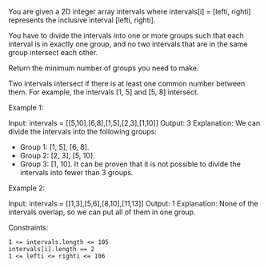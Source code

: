You are given a 2D integer array intervals where intervals[i] = [lefti, righti] represents the inclusive interval [lefti, righti].

You have to divide the intervals into one or more groups such that each interval is in exactly one group, and no two intervals that are in the same group intersect each other.

Return the minimum number of groups you need to make.

Two intervals intersect if there is at least one common number between them. For example, the intervals [1, 5] and [5, 8] intersect.

Example 1:

Input: intervals = [[5,10],[6,8],[1,5],[2,3],[1,10]]
Output: 3
Explanation: We can divide the intervals into the following groups:

- Group 1: [1, 5], [6, 8].
- Group 2: [2, 3], [5, 10].
- Group 3: [1, 10].
  It can be proven that it is not possible to divide the intervals into fewer than 3 groups.

Example 2:

Input: intervals = [[1,3],[5,6],[8,10],[11,13]]
Output: 1
Explanation: None of the intervals overlap, so we can put all of them in one group.

Constraints:

    1 <= intervals.length <= 105
    intervals[i].length == 2
    1 <= lefti <= righti <= 106

